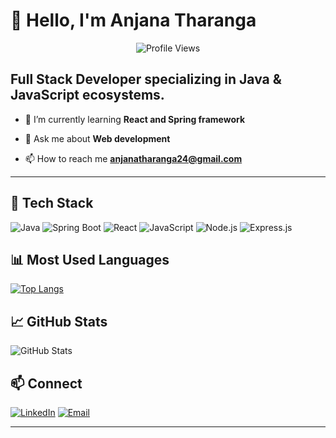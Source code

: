 # 👋 Hello, I'm Anjana Tharanga

<div align="center">
  <img src="https://komarev.com/ghpvc/?username=AnjanaTharanga24&color=blueviolet&style=flat-square" alt="Profile Views" />
</div>

Full Stack Developer specializing in Java & JavaScript ecosystems.
---

- 🌱 I’m currently learning **React and Spring framework**

- 💬 Ask me about **Web development**

- 📫 How to reach me **anjanatharanga24@gmail.com**

---

## 🔧 Tech Stack
![Java](https://img.shields.io/badge/-Java-ED8B00?style=flat&logo=java&logoColor=white)
![Spring Boot](https://img.shields.io/badge/-Spring_Boot-6DB33F?style=flat&logo=spring-boot&logoColor=white)
![React](https://img.shields.io/badge/-React-61DAFB?style=flat&logo=react&logoColor=black)
![JavaScript](https://img.shields.io/badge/-JavaScript-F7DF1E?style=flat&logo=javascript&logoColor=black)
![Node.js](https://img.shields.io/badge/-Node.js-339933?style=flat&logo=node.js&logoColor=white)
![Express.js](https://img.shields.io/badge/-Express.js-000000?style=flat&logo=express&logoColor=white)

## 📊 Most Used Languages
[![Top Langs](https://github-readme-stats.vercel.app/api/top-langs/?username=AnjanaTharanga24&layout=compact&theme=tokyonight)](https://github.com/AnjanaTharanga24)


## 📈 GitHub Stats
![GitHub Stats](https://github-readme-stats.vercel.app/api?username=AnjanaTharanga24&show_icons=true&theme=tokyonight)

## 📫 Connect
[![LinkedIn](https://img.shields.io/badge/-LinkedIn-0077B5?style=flat&logo=linkedin&logoColor=white)](https://www.linkedin.com/in/anjana-tharanga-99709228b/)
[![Email](https://img.shields.io/badge/-Email-D14836?style=flat&logo=gmail&logoColor=white)](mailto:anjanatharanga24@gmail.com)

---




